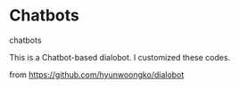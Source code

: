 # Chatbots
chatbots

This is a Chatbot-based dialobot. I customized these codes.

from https://github.com/hyunwoongko/dialobot
